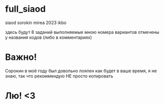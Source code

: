 # full_siaod
siaod sorokin mirea 2023 ikbo

здесь будут 8 заданий
выполняемые мною номера вариантов отмечены у названия кодов
(либо в комментариях)

# Важно!
Сорокин в моё году был довольно лоялен
как будет в ваше время, я не знаю, так что рекоммендую
НЕ просто копировать

# Лю! <3
